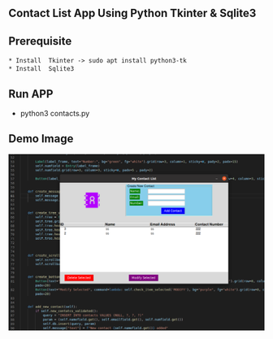 ## Contact List App Using Python Tkinter & Sqlite3

## Prerequisite
    * Install  Tkinter -> sudo apt install python3-tk
    * Install  Sqlite3



## Run APP 
   * python3 contacts.py

## Demo Image
![Demo Image](./demo.png)